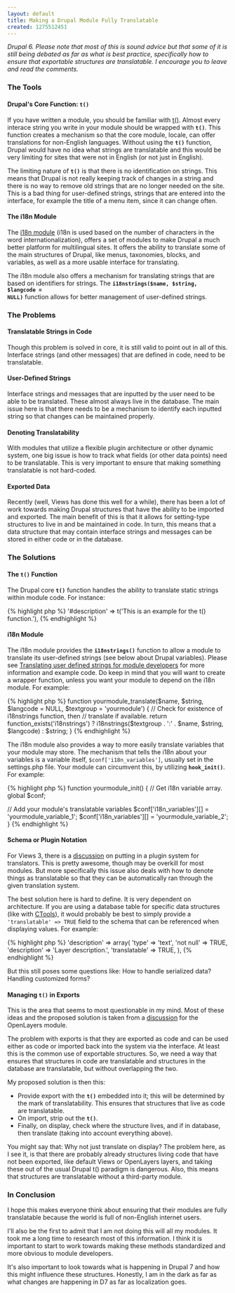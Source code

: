 ```yaml
---
layout: default
title: Making a Drupal Module Fully Translatable
created: 1275512451
---
```

_Drupal 6.  Please note that most of this is sound advice but that some of it is still being debated as far as what is best practice, specifically how to ensure that exportable structures are translatable.  I encourage you to leave and read the comments._

### The Tools ###

#### Drupal's Core Function: **<code>t()</code>** ####

If you have written a module, you should be familiar with [t()](http://api.drupal.org/api/function/t).  Almost every interace string you write in your module should be wrapped with **<code>t()</code>**.  This function creates a mechanism so that the core module, locale, can offer translations for non-English languages.  Without using the **<code>t()</code>** function, Drupal would have no idea what strings are translatable and this would be very limiting for sites that were not in English (or not just in English).

The limiting nature of **<code>t()</code>** is that there is no identification on strings.  This means that Drupal is not really keeping track of changes in a string and there is no way to remove old strings that are no longer needed on the site.  This is a bad thing for user-defined strings, strings that are entered into the interface, for example the title of a menu item, since it can change often.

#### The i18n Module ####

The [i18n module](http://drupal.org/project/i18n) (i18n is used based on the number of characters in the word internationalization), offers a set of modules to make Drupal a much better platform for multilingual sites.  It offers the ability to translate some of the main structures of Drupal, like menus, taxonomies, blocks, and variables, as well as a more usable interface for translating.

The i18n module also offers a mechanism for translating strings that are based on identifiers for strings.  The **<code>i18nstrings($name, $string, $langcode = NULL)</code>** function allows for better management of user-defined strings.

### The Problems ###

#### Translatable Strings in Code ####

Though this problem is solved in core, it is still valid to point out in all of this.  Interface strings (and other messages) that are defined in code, need to be translatable.

#### User-Defined Strings ###

Interface strings and messages that are inputted by the user need to be able to be translated.  These almost always live in the database.  The main issue here is that there needs to be a mechanism to identify each inputted string so that changes can be maintained properly.

#### Denoting Translatability ####

With modules that utilize a flexible plugin architecture or other dynamic system, one big issue is how to track what fields (or other data points) need to be translatable.  This is very important to ensure that making something translatable is not hard-coded.

#### Exported Data ####

Recently (well, Views has done this well for a while), there has been a lot of work towards making Drupal structures that have the ability to be imported and exported.  The main benefit of this is that it allows for setting-type structures to live in and be maintained in code.  In turn, this means that a data structure that may contain interface strings and messages can be stored in either code or in the database.

### The Solutions ###

#### The **<code>t()</code>** Function ####

The Drupal core **<code>t()</code>** function handles the ability to translate static strings within module code.  For instance:


<div>
{% highlight php %}
  '#description' => t('This is an example for the t() function.'),
{% endhighlight %}
</div>


#### i18n Module ####

The i18n module provides the **<code>i18nstrings()</code>** function to allow a module to translate its user-defined strings (see below about Drupal variables).  Please see [Translating user defined strings for module developers](http://drupal.org/node/789286) for more information and example code.  Do keep in mind that you will want to create a wrapper function, unless you want your module to depend on the i18n module.  For example:


<div>
{% highlight php %}
function yourmodule_translate($name, $string, $langcode = NULL, $textgroup = 'yourmodule') {
  // Check for existence of i18nstrings function, then
  // translate if available.
  return function_exists('i18nstrings') ? 
    i18nstrings($textgroup . ':' . $name, $string, $langcode) : 
    $string;  
}
{% endhighlight %}
</div>


The i18n module also provides a way to more easily translate variables that your module may store.  The mechanism that tells the i18n about your variables is a variable itself, <code>$conf['i18n_variables']</code>, usually set in the settings.php file.  Your module can circumvent this, by utilizing **<code>hook_init()</code>**.  For example:


<div>
{% highlight php %}
function yourmodule_init() {
  // Get i18n variable array.
  global $conf;
  
  // Add your module's translatable variables
  $conf['i18n_variables'][] = 'yourmodule_variable_1';
  $conf['i18n_variables'][] = 'yourmodule_variable_2';
}
{% endhighlight %}
</div>


#### Schema or Plugin Notation ####

For Views 3, there is a [discussion](http://drupal.org/node/357529) on putting in a plugin system for translators.  This is pretty awesome, though may be overkill for most modules.  But more specifically this issue also deals with how to denote things as translatable so that they can be automatically ran through the given translation system.

The best solution here is hard to define.  It is very dependent on architecture.  If you are using a database table for specific data structures (like with [CTools](http://drupal.org/project/ctools)), it would probably be best to simply provide a <code>'translatable' => TRUE</code> field to the schema that can be referenced when displaying values.  For example:


<div>
{% highlight php %}
       'description' => array(
         'type' => 'text',
         'not null' => TRUE,
         'description' => 'Layer description.',
         'translatable' => TRUE,
       ),
{% endhighlight %}
</div>


But this still poses some questions like: How to handle serialized data?  Handling customized forms?

#### Managing **<code>t()</code>** in Exports ####

This is the area that seems to most questionable in my mind.  Most of these ideas and the proposed solution is taken from a [discussion](http://drupal.org/node/750810) for the OpenLayers module.

The problem with exports is that they are exported as code and can be used either as code or imported back into the system via the interface.  At least this is the common use of exportable structures.  So, we need a way that ensures that structures in code are translatable and structures in the database are translatable, but without overlapping the two.

My proposed solution is then this:

* Provide export with the **<code>t()</code>** embedded into it; this will be determined by the mark of translatability.  This ensures that structures that live as code are translatable.
* On import, strip out the **<code>t()</code>**.
* Finally, on display, check where the structure lives, and if in database, then translate (taking into account everything above).

You might say that: Why not just translate on display?  The problem here, as I see it, is that there are probably already structures living code that have not been exported, like default Views or OpenLayers layers, and taking these out of the usual Drupal t() paradigm is dangerous.  Also, this means that structures are translatable without a third-party module.

### In Conclusion ###

I hope this makes everyone think about ensuring that their modules are fully translatable because the world is full of non-English internet users.

I'll also be the first to admit that I am not doing this will all my modules.  It took me a long time to research most of this information.  I think it is important to start to work towards making these methods standardized and more obvious to module developers.

It's also important to look towards what is happening in Drupal 7 and how this might influence these structures.  Honestly, I am in the dark as far as what changes are happening in D7 as far as localization goes.
